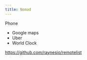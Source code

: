 ```yaml
---
title: Nomad
---
```


<TODO see possessions>

Phone
- Google maps
- Uber
- World Clock


https://github.com/raynesio/remotelist
